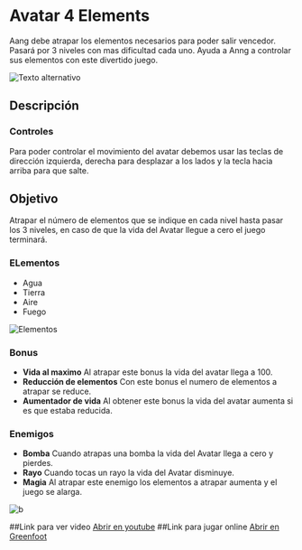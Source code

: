 # Avatar 4 Elements

Aang debe atrapar los elementos necesarios para poder salir vencedor. Pasará por 3 niveles con mas dificultad cada uno. Ayuda a Anng a controlar sus elementos con este divertido juego.

![Texto alternativo](http://cdn.playbuzz.com/cdn/5e2b7709-216e-49c1-bdca-88771415cd02/7079d731-c926-4377-82fc-3f5028d8e167.jpg)

## Descripción
### Controles
Para poder controlar el movimiento del avatar debemos usar las teclas de dirección izquierda, derecha para desplazar a los lados y la tecla hacia arriba para que salte.

## Objetivo
Atrapar el número de elementos que se indique en cada nivel hasta pasar los 3 niveles, en caso de que la vida del Avatar llegue a cero el juego terminará.


### ELementos 
- Agua
- Tierra
- Aire
- Fuego

![Elementos](http://img2.amando.it/imagesdyn/articoli/85/21/400/94381.jpg)

### Bonus
- **Vida al maximo** Al atrapar este bonus la vida del avatar llega a 100.
- **Reducción de elementos** Con este bonus el numero de elementos a atrapar se reduce.
- **Aumentador de vida** Al obtener este bonus la vida del avatar aumenta si es que estaba reducida.

### Enemigos
- **Bomba** Cuando atrapas una bomba la vida del Avatar llega a cero y pierdes.
- **Rayo** Cuando tocas un rayo la vida del Avatar disminuye.
- **Magia** Al atrapar este enemigo los elementos a atrapar aumenta y el juego se alarga.


![b](http://www.pngmart.com/files/2/Aang-PNG-File.png)


##Link para ver video
[Abrir en youtube](https://www.youtube.com/watch?v=ffRY6VnwaMU&t=26s)
##Link para jugar online
[Abrir en Greenfoot](http://www.greenfoot.org/scenarios/21817)
